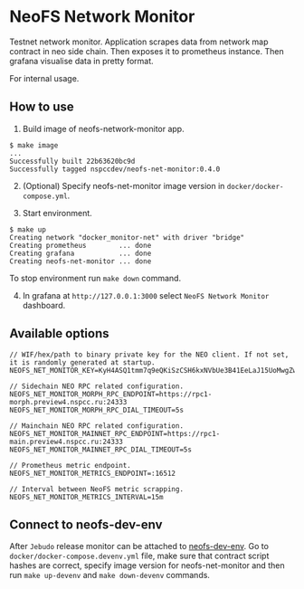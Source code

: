 # NeoFS Network Monitor

Testnet network monitor. Application scrapes data from network map contract in
neo side chain. Then exposes it to prometheus instance. Then grafana visualise 
data in pretty format.

For internal usage.

## How to use 

1. Build image of neofs-network-monitor app.

```
$ make image
...
Successfully built 22b63620bc9d
Successfully tagged nspccdev/neofs-net-monitor:0.4.0
```

2. (Optional) Specify neofs-net-monitor image version in `docker/docker-compose.yml`.

3. Start environment.

```
$ make up
Creating network "docker_monitor-net" with driver "bridge"
Creating prometheus        ... done
Creating grafana           ... done
Creating neofs-net-monitor ... done
```

To stop environment run `make down` command.

4. In grafana at `http://127.0.0.1:3000` select `NeoFS Network Monitor`
dashboard.
   
## Available options

```
// WIF/hex/path to binary private key for the NEO client. If not set, it is randomly generated at startup.
NEOFS_NET_MONITOR_KEY=KyH4ASQ1tmm7q9eQKiSzCSH6kxNVbUe3B41EeLaJ15UoMwgZw3Zk 

// Sidechain NEO RPC related configuration.
NEOFS_NET_MONITOR_MORPH_RPC_ENDPOINT=https://rpc1-morph.preview4.nspcc.ru:24333
NEOFS_NET_MONITOR_MORPH_RPC_DIAL_TIMEOUT=5s

// Mainchain NEO RPC related configuration.
NEOFS_NET_MONITOR_MAINNET_RPC_ENDPOINT=https://rpc1-main.preview4.nspcc.ru:24333
NEOFS_NET_MONITOR_MAINNET_RPC_DIAL_TIMEOUT=5s

// Prometheus metric endpoint.
NEOFS_NET_MONITOR_METRICS_ENDPOINT=:16512

// Interval between NeoFS metric scrapping.
NEOFS_NET_MONITOR_METRICS_INTERVAL=15m
``` 

## Connect to neofs-dev-env

After `Jebudo` release monitor can be attached to 
[neofs-dev-env](https://github.com/nspcc-dev/neofs-dev-env). Go to 
`docker/docker-compose.devenv.yml` file, make sure that contract script
hashes are correct, specify image version for neofs-net-monitor and then
run `make up-devenv` and `make down-devenv` commands.